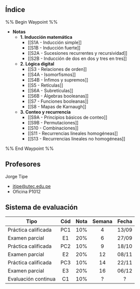 ## Índice

%% Begin Waypoint %%
- **Notas**
	- **1. Inducción matemática**
		- [[S1A - Inducción simple]]
		- [[S1B - Inducción fuerte]]
		- [[S2A - Sucesiones recurrentes y recursividad]]
		- [[S2B - Inducción de dos en dos y tres en tres]]
	- **2. Lógica digital**
		- [[S3 - Relaciones de orden]]
		- [[S4A - Isomorfismos]]
		- [[S4B - Ínfimos y supremos]]
		- [[S5 - Retículas]]
		- [[S6A - Subretículas]]
		- [[S6B - Álgebras booleanas]]
		- [[S7 - Funciones booleanas]]
		- [[S8 - Mapas de Karnaugh]]
	- **3. Conteo y recurrencia**
		- [[S9A - Principios básicos de conteo]]
		- [[S9B - Permutaciones]]
		- [[S10 - Combinaciones]]
		- [[S11  - Recurrencias lineales homogéneas]]
		- [[S13 - Recurrencias lineales no homogéneas]]

%% End Waypoint %%

## Profesores

Jorge Tipe
- jtipe@utec.edu.pe
- Oficina P1012

## Sistema de evaluación

| Tipo                | Cód | Nota | Semana | Fecha |
| ------------------- | :-: | :--: | :----: | :---: |
| Práctica calificada | PC1 | 10%  |   4    | 13/09 |
| Examen parcial      | E1  | 20%  |   6    | 27/09 |
| Práctica calificada | PC2 | 10%  |   9    | 18/10 |
| Examen parcial      | E2  | 20%  |   12   | 08/11 |
| Práctica calificada | PC3 | 10%  |   14   | 22/11 |
| Examen parcial      | E3  | 20%  |   16   | 06/12 |
| Evaluación continua | C1  | 10%  |   ?    |   ?   |
